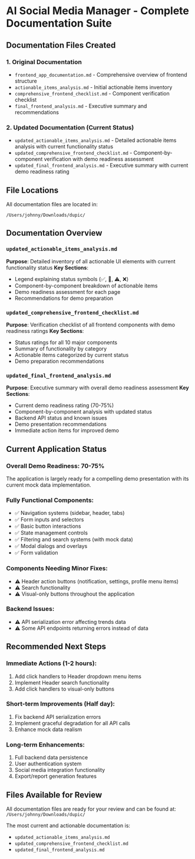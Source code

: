 # AI Social Media Manager - Complete Documentation Suite

## Documentation Files Created

### 1. Original Documentation
- `frontend_app_documentation.md` - Comprehensive overview of frontend structure
- `actionable_items_analysis.md` - Initial actionable items inventory
- `comprehensive_frontend_checklist.md` - Component verification checklist
- `final_frontend_analysis.md` - Executive summary and recommendations

### 2. Updated Documentation (Current Status)
- `updated_actionable_items_analysis.md` - Detailed actionable items analysis with current functionality status
- `updated_comprehensive_frontend_checklist.md` - Component-by-component verification with demo readiness assessment
- `updated_final_frontend_analysis.md` - Executive summary with current demo readiness rating

## File Locations

All documentation files are located in:
```
/Users/johnny/Downloads/dupic/
```

## Documentation Overview

### `updated_actionable_items_analysis.md`
**Purpose**: Detailed inventory of all actionable UI elements with current functionality status
**Key Sections**:
- Legend explaining status symbols (✅, 🔧, ⚠️, ❌)
- Component-by-component breakdown of actionable items
- Demo readiness assessment for each page
- Recommendations for demo preparation

### `updated_comprehensive_frontend_checklist.md`
**Purpose**: Verification checklist of all frontend components with demo readiness ratings
**Key Sections**:
- Status ratings for all 10 major components
- Summary of functionality by category
- Actionable items categorized by current status
- Demo preparation recommendations

### `updated_final_frontend_analysis.md`
**Purpose**: Executive summary with overall demo readiness assessment
**Key Sections**:
- Current demo readiness rating (70-75%)
- Component-by-component analysis with updated status
- Backend API status and known issues
- Demo presentation recommendations
- Immediate action items for improved demo

## Current Application Status

### Overall Demo Readiness: **70-75%**
The application is largely ready for a compelling demo presentation with its current mock data implementation.

### Fully Functional Components:
- ✅ Navigation systems (sidebar, header, tabs)
- ✅ Form inputs and selectors
- ✅ Basic button interactions
- ✅ State management controls
- ✅ Filtering and search systems (with mock data)
- ✅ Modal dialogs and overlays
- ✅ Form validation

### Components Needing Minor Fixes:
- ⚠️ Header action buttons (notification, settings, profile menu items)
- ⚠️ Search functionality
- ⚠️ Visual-only buttons throughout the application

### Backend Issues:
- ⚠️ API serialization error affecting trends data
- ⚠️ Some API endpoints returning errors instead of data

## Recommended Next Steps

### Immediate Actions (1-2 hours):
1. Add click handlers to Header dropdown menu items
2. Implement Header search functionality
3. Add click handlers to visual-only buttons

### Short-term Improvements (Half day):
1. Fix backend API serialization errors
2. Implement graceful degradation for all API calls
3. Enhance mock data realism

### Long-term Enhancements:
1. Full backend data persistence
2. User authentication system
3. Social media integration functionality
4. Export/report generation features

## Files Available for Review

All documentation files are ready for your review and can be found at:
`/Users/johnny/Downloads/dupic/`

The most current and actionable documentation is:
- `updated_actionable_items_analysis.md`
- `updated_comprehensive_frontend_checklist.md`
- `updated_final_frontend_analysis.md`